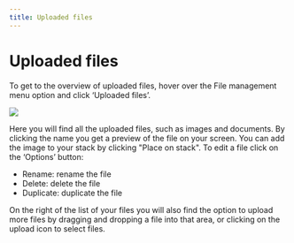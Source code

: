 ```yaml
---
title: Uploaded files
---
```

Uploaded files
==============

To get to the overview of uploaded files, hover over the File management menu
option and click ‘Uploaded files’.

<a href="https://user-images.githubusercontent.com/7093518/90907930-fa969a80-e3d3-11ea-88b4-dc145971f926.png" class="popup"><img src="https://user-images.githubusercontent.com/7093518/90907930-fa969a80-e3d3-11ea-88b4-dc145971f926.png"></a><br>

Here you will find all the uploaded files, such as images and documents. By
clicking the name you get a preview of the file on your screen. You can add the
image to your stack by clicking "Place on stack". To edit a file click on the
‘Options’ button:

- Rename: rename the file
- Delete: delete the file
- Duplicate: duplicate the file

On the right of the list of your files you will also find the option to upload more
files by dragging and dropping a file into that area, or clicking on the 
upload icon to select files.